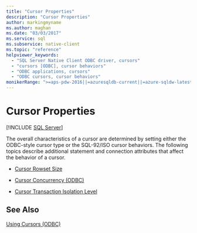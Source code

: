 ```yaml
---
title: "Cursor Properties"
description: "Cursor Properties"
author: markingmyname
ms.author: maghan
ms.date: "03/03/2017"
ms.service: sql
ms.subservice: native-client
ms.topic: "reference"
helpviewer_keywords:
  - "SQL Server Native Client ODBC driver, cursors"
  - "cursors [ODBC], cursor behaviors"
  - "ODBC applications, cursors"
  - "ODBC cursors, cursor behaviors"
monikerRange: ">=aps-pdw-2016||=azuresqldb-current||=azure-sqldw-latest||>=sql-server-2016||>=sql-server-linux-2017||=azuresqldb-mi-current"
---
```

# Cursor Properties
[!INCLUDE [SQL Server](../../../includes/applies-to-version/sql-asdb-asdbmi-asa-pdw.md)]

  The overall characteristics of a cursor are determined by setting either the ODBC-style cursor type or the SQL-92/ISO cursor behaviors. The following topics describe additional statement and connection attributes that affect the behavior of a cursor.  
  
-   [Cursor Rowset Size](../../../relational-databases/native-client-odbc-cursors/properties/cursor-rowset-size.md)  
  
-   [Cursor Concurrency &#40;ODBC&#41;](../../../relational-databases/native-client-odbc-cursors/properties/cursor-concurrency-odbc.md)  
  
-   [Cursor Transaction Isolation Level](../../../relational-databases/native-client-odbc-cursors/properties/cursor-transaction-isolation-level.md)  
  
## See Also  
 [Using Cursors &#40;ODBC&#41;](../../../relational-databases/native-client-odbc-cursors/using-cursors-odbc.md)  
  
  
